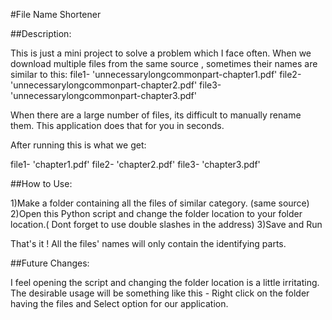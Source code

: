 #File Name Shortener

##Description:

This is just a mini project to solve a problem which I face often. When we download multiple files from the same source , sometimes their names are similar to this:
file1-  'unnecessarylongcommonpart-chapter1.pdf'
file2-  'unnecessarylongcommonpart-chapter2.pdf'
file3-  'unnecessarylongcommonpart-chapter3.pdf'

When there are a large number of files, its difficult to manually rename them. This application does that for you in seconds.

After running this is what we get:

file1-  'chapter1.pdf'
file2-  'chapter2.pdf'
file3-  'chapter3.pdf'

##How to Use:

1)Make a folder containing all the files of similar category. (same source)
2)Open this Python script and change the folder location to your folder location.( Dont forget to use double slashes in the address)
3)Save and Run 

That's it ! All the files' names will only contain the identifying parts.

##Future Changes:

I feel opening the script and changing the folder location is a little irritating. The desirable usage will be something like this - Right click on the folder having the files and Select option for our application.



